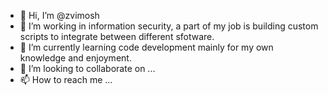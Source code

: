 - 👋 Hi, I’m @zvimosh
- 👀 I’m working in information security, a part of my job is building custom scripts to integrate between different sfotware.
- 🌱 I’m currently learning code development mainly for my own knowledge and enjoyment.
- 💞️ I’m looking to collaborate on ...
- 📫 How to reach me ...

<!---
zvimosh/zvimosh is a ✨ special ✨ repository because its `README.md` (this file) appears on your GitHub profile.
You can click the Preview link to take a look at your changes.
--->
